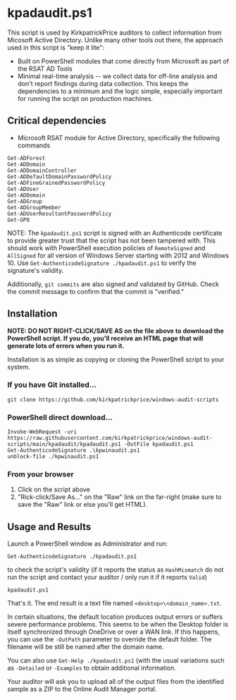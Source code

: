 # kpadaudit.ps1

This script is used by KirkpatrickPrice auditors to collect information from Micosoft Active Directory.  Unlike many other tools out there, the approach used in this script is "keep it lite":
* Built on PowerShell modules that come directly from Microsoft as part of the RSAT AD Tools
* Minimal real-time analysis -- we collect data for off-line analysis and don't report findings during data collection.  This keeps the dependencies to a minimum and the logic simple, especially important for running the script on production machines.

## Critical dependencies ##
* Microsoft RSAT module for Active Directory, specifically the following commands
```
Get-ADForest
Get-ADDomain
Get-ADDomainController
Get-ADDefaultDomainPasswordPolicy
Get-ADFineGrainedPasswordPolicy
Get-ADUser
Get-ADDomain
Get-ADGroup
Get-ADGroupMember
Get-ADUserResultantPasswordPolicy
Get-GPO
```

NOTE: The `kpadaudit.ps1` script is signed with an Authenticode certificate to provide greater trust that the script has not been tampered with.  This should work with PowerShell execution policies of `RemoteSigned` and `AllSigned` for all version of Windows Server starting with 2012 and Windows 10.  Use `Get-AuthenticodeSignature ./kpadaudit.ps1` to verify the signature's validity.

Additionally, `git commits` are also signed and validated by GitHub.  Check the commit message to confirm that the commit is "verified."

## Installation
**NOTE: DO NOT RIGHT-CLICK/SAVE AS on the file above to download the PowerShell script.  If you do, you'll receive an HTML page that will generate lots of errors when you run it.**

Installation is as simple as copying or cloning the PowerShell script to your system.

### If you have Git installed...
`git clone https://github.com/kirkpatrickprice/windows-audit-scripts`

### PowerShell direct download...
```
Invoke-WebRequest -uri https://raw.githubusercontent.com/kirkpatrickprice/windows-audit-scripts/main/kpadaudit/kpadaudit.ps1 -OutFile kpadaudit.ps1
Get-AuthenticodeSignature .\kpwinaudit.ps1
unblock-file ./kpwinaudit.ps1
```

### From your browser
1. Click on the script above
2. "Rick-click/Save As..." on the "Raw" link on the far-right (make sure to save the "Raw" link or else you'll get HTML).

## Usage and Results
Launch a PowerShell window as Administrator and run:

`Get-AuthenticodeSignature ./kpadaudit.ps1`

to check the script's validity (if it reports the status as `HashMismatch` do not run the script and contact your auditor / only run it if it reports `Valid`)

`kpadaudit.ps1`

That's it.  The end result is a text file named `<desktop>\<domain_name>.txt`.  

In certain situations, the default location produces output errors or suffers severe performance problems.  This seems to be when the Desktop folder is itself synchronized through OneDrive or over a WAN link.  If this happens, you can use the `-OutPath` parameter to override the default folder.  The filename will be still be named after the domain name.

You can also use `Get-Help ./kpadaudit.ps1` (with the usual variations such as `-Detailed` or `-Examples` to obtain additional information.

Your auditor will ask you to upload all of the output files from the identified sample as a ZIP to the Online Audit Manager portal.
